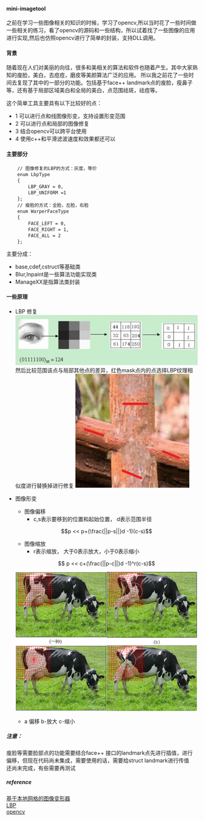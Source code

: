 #### mini-imagetool
之前在学习一些图像相关的知识的时候，学习了opencv,所以当时花了一些时间做一些相关的练习，看了opencv的源码和一些结构，所以试着找了一些图像的应用进行实现,然后也仿照opencv进行了简单的封装，支持DLL调用。  
#### 背景
随着现在人们对美丽的向往，很多和美相关的算法和软件也随着产生。其中大家熟知的廋脸，美白，去痘痘，磨皮等美颜算法广泛的应用。
所以我之前花了一些时间去复现了其中的一部分的功能。包括基于face++ landmark点的廋脸，瘦鼻子等，还有基于局部区域美白和全局的美白，点范围祛斑，祛痘等。

这个简单工具主要具有以下比较好的点：
- 1 可以进行点和线图像形变，支持设置形变范围 
- 2 可以进行点和局部的图像修复
- 3 结合opencv可以跨平台使用
- 4 使用c++和平滑滤波速度和效果都还可以

#### 主要部分
  
```
    // 图像修复的LBP的方式：灰度，等价
	enum LbpType 
	{
		LBP_GRAY = 0,
	    LBP_UNIFORM =1
	};
	// 瘦脸的方式：全脸，左脸，右脸
	enum WarperFaceType
	{
		FACE_LEFT = 0,
		FACE_RIGHT = 1,
		FACE_ALL = 2
	};

```
主要分成：
- base,cdef,cstruct等基础类
- Blur,Inpaint是一些算法功能实现类
- ManageXX是指算法类封装
#### 一些原理
- LBP 修复
![image](https://raw.githubusercontent.com/Helen-n/mini-imagetool/master/images/lbp.jpg)
然后比较范围该点与局部其他点的差异，红色mask点内的点选择LBP纹理相似度进行替换掉进行修复
![image](https://raw.githubusercontent.com/Helen-n/mini-imagetool/master/images/lbp.gif)
- 图像形变
  - 图像偏移
    - c,s表示要移到的位置和起始位置， d表示范围半径
   ```math
   p << p+(\frac{||p-s||}d -1)(c-s)
   ```
     
    - 图像缩放
      - r表示缩放， 大于0表示放大，小于0表示缩小
    ```math
     p << c+(\frac{||p-c||}d -1)^r(c-s)
    ```
    ![image](https://raw.githubusercontent.com/Helen-n/mini-imagetool/master/images/wrap.jpg)
    - a 偏移 b-放大 c-缩小
##### 注意：
廋脸等需要脸部点的功能需要结合face++ 接口的landmark点先进行插值，进行偏移，但现在代码尚未集成，需要使用的话，需要给struct landmark进行传值   
还尚未完成，有些需要再测试
##### reference
[基于本地网格的图像变形器](https://www.codeproject.com/Articles/182242/Transforming-Images-for-Fun-A-Local-Grid-based-Ima)   
[LBP](https://blog.csdn.net/shenziheng1/article/details/72582197)   
[opencv](https://opencv.org/)




